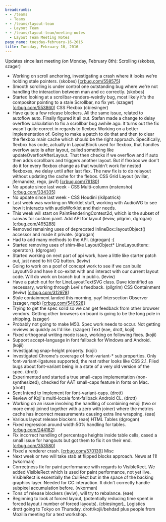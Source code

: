 ```yaml
---
breadcrumbs:
- - /teams
  - Teams
- - /teams/layout-team
  - Layout Team
- - /teams/layout-team/meeting-notes
  - Layout Team Meeting Notes
page_name: tuesday-february-16-2016
title: Tuesday, February 16, 2016
---
```


Updates since last meeting (on Monday, February 8th):
Scrolling (skobes, szager)
- Working on scroll anchoring, investigating a crash where it looks
we're holding stale pointers. (skobes)
\[[crbug.com/558575](http://crbug.com/558575)\]
- Smooth scrolling is under control one outstanding bug where
we're not handling the interaction between man and cc correctly. (skobes)
- Started looking at a scrollbar-renders-weirdly
bug, most likely it's the compositor pointing to a stale Scrollbar,
no fix yet. (szager) \[[crbug.com/553860](http://crbug.com/553860)\]
CSS Flexbox (cbiesinger)
- Have quite a few release blockers. All the same issue, related to
autoflow auto. Finally figured it all out. Stefan made a change to delay
overflow calculation to fix a scrollbar bug awhile ago. It turns out the
fix wasn't quite correct in regards to flexbox Working on a better
implementation of. Going to make a patch to do that and then to clear
the flexbox main cache which should be the right approach.
Specifically, flexbox has code, actually in LayoutBlock used for
flexbox, that handles overfow auto is after layout, called something
like updateOverflorAfterLayout. That then checks if we overflow and if
auto then adds scrollbars and triggers another layout. But if flexbox
we don't do it for every flexbox change as that wouldn't work for
nested flexboxes, we delay until after last flex. The new fix is to
do relayout without updating the cache for the flebox.
CSS Grid Layout (svillar, jfernandez, rego, javif)
\[[crbug.com/79180](http://crbug.com/79180)\]
- No update since last week -
CSS Multi-column (mstensho) \[[crbug.com/334335](http://crbug.com/334335)\]
- No update since last week -
CSS Houdini (ikilpatrick)
- Last week was working on Worklet stuff, working with AudioWG to see
how it interacts with audioWorklet and their needs.
- This week will start on PaintRenderingContext2d, which is the subset
of canvas for custom paint.
Add API for layout (leviw, pilgrim, dgrogan)
\[[crbug.com/495288](http://crbug.com/495288)\]
- Removed remaining uses of deprecated InlineBox::layoutObject()
accessor and made it private. (dgrogan)
- Had to add many methods to the API. (dgrogan) :(
- Started removing uses of shim-like LayoutObject\* LineLayoutItem::
operator(). (dgrogan)
- Started working on next part of api work, have a little like starter
patch out, just need to hit CQ button. (leviw)
- Going to work on a poof of concept work to see if we can build
LayoutNG and have it co-exitst with and interact with our current
layout code. Will do work on branch but in public. (leviw)
- Have a patch out for for LineLayoutTextSVG class. Dave identified as
necessary, working through Levi's feedback. (pilgrim)
CSS Containment (leviw) \[[crbug.com/312978](http://crbug.com/312978)\]
- Style containment landed this morning, yay!
Intersection Observer (szager, mpb)
\[[crbug.com/540528](http://crbug.com/540528)\]
- Trying to get the spec solid so we can get feedback from other
browser vendors. Getting other browsers on board is going to be the
long pole in shipping. (szager)
- Probably not going to make M50. Spec work needs to occur. Not getting
reviews as quickly as I'd like. (szager)
Text (eae, drott, kojii)
- Fixed orthogonal writing mode issue, working on following fixes.
(kojii)
- Support accept-language in font fallback for Windows and Android.
(kojii)
- Investigating snap-height property. (kojii)
- Investigated Chrome's coverage of font-variant-\* sub properties. Only
font-variant-ligatures supported, the rest rather looks like CSS 2.1.
Filed bugs about font-variant being in a state of a very old version
of the spec. (drott)
- Experimented and started a true small-caps implementation (non-
synthesized), checked for AAT small-caps feature in fonts on Mac.
(drott)
- Sent Intend to Implement for font-variant-caps. (drott)
- Review of Koji's multi-locale font-fallback Android CL. (drott)
- Working on an issue involving the handling of combining emoji (two or
more emoji joined together with a zero with joiner) where the metrics
cache has incorrect measurements causing extra line wrapping. (eae)
- Various layout release blockers. (eae)
HTML Tables (dgrogan)
- Fixed regression around width:50% handling for tables.
\[[crbug.com/244182](http://crbug.com/244182)\]
- Fix incorrect handling of percentage heights inside table cells,
cased a small issue for hangouts but got them to fix it on their end.
\[[crbug.com/353580](http://crbug.com/353580)\]
- Fixed a renderer crash. \[[crbug.com/570139](http://crbug.com/570139)\]
Misc
- Next week or two will take stab at flipped blocks approach.
News at 11! (wkorman)
- Correctness fix for paint performance with regards to VisibleRect. We
added VisibleRect which is used for paint performance, not yet live.
VisibleRect is essentially the CullRect but in the space of the
backing graphics layer. Needed for CC interaction. It didn't correctly
handle subpixel accumulation before. (wkorman)
- Tons of release blockers (leviw), will try to rebalance. (eae)
- Beginning to look at forced layout, (potentially reducing time spent
in forced layout / number of forced layouts). (cbiesinger)_
Logistics
- drott going to Tokyo on Thursday. drott/kojii/behdad plus people from
Mozilla meeting for a text workshop.